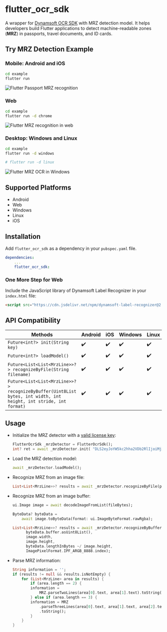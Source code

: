 # flutter_ocr_sdk

A wrapper for [Dynamsoft OCR SDK](https://www.dynamsoft.com/label-recognition/overview/) with MRZ detection model. It helps developers build Flutter applications to detect machine-readable zones (**MRZ**) in passports, travel documents, and ID cards. 

## Try MRZ Detection Example

### Mobile: Android and iOS
```bash
cd example
flutter run 
```

![Flutter Passport MRZ recognition](https://www.dynamsoft.com/codepool/img/2021/07/flutter-passport-mrz-recognition.jpg)

### Web
```bash
cd example
flutter run -d chrome
```

![Flutter MRZ recognition in web](https://www.dynamsoft.com/codepool/img/2023/01/flutter_mrz_ocr_web.png)

### Desktop: Windows and Linux
```bash
cd example
flutter run -d windows

# flutter run -d linux
```

![Flutter MRZ OCR in Windows](https://www.dynamsoft.com/codepool/img/2023/01/flutter-mrz-ocr-windows.png)

## Supported Platforms
- Android
- Web
- Windows
- Linux
- iOS

## Installation
Add `flutter_ocr_sdk` as a dependency in your `pubspec.yaml` file.

```yml
dependencies:
    ...
    flutter_ocr_sdk:
```

### One More Step for Web
Include the JavaScript library of Dynamsoft Label Recognizer in your `index.html` file:

```html
<script src="https://cdn.jsdelivr.net/npm/dynamsoft-label-recognizer@2.2.11/dist/dlr.js"></script>
```


## API Compatibility
| Methods      | Android |    iOS | Windows | Linux | macOS | Web|
| ----------- | ----------- | ----------- | ----------- |----------- |----------- |----------- |
| `Future<int?> init(String key)`     | :heavy_check_mark:       | :heavy_check_mark:   | :heavy_check_mark:      | :heavy_check_mark:      |:heavy_check_mark:      | :heavy_check_mark:    |
| `Future<int?> loadModel()`     | :heavy_check_mark:      | :heavy_check_mark:   | :heavy_check_mark:      |:heavy_check_mark:      | :heavy_check_mark:     |:heavy_check_mark:      |
| `Future<List<List<MrzLine>>?> recognizeByFile(String filename)`     | :heavy_check_mark:      | :heavy_check_mark:   | :heavy_check_mark:      |:heavy_check_mark:      | :heavy_check_mark:     |:heavy_check_mark:    |
| `Future<List<List<MrzLine>>?> recognizeByBuffer(Uint8List bytes, int width, int height, int stride, int format)`     | :heavy_check_mark:       | :heavy_check_mark:   | :heavy_check_mark:       | :heavy_check_mark:       |:heavy_check_mark:      | :heavy_check_mark:     |


## Usage
- Initialize the MRZ detector with a [valid license key](https://www.dynamsoft.com/customer/license/trialLicense/?product=dlr):

    ```dart
    FlutterOcrSdk _mrzDetector = FlutterOcrSdk();
    int? ret = await _mrzDetector.init( "DLS2eyJoYW5kc2hha2VDb2RlIjoiMjAwMDAxLTE2NDk4Mjk3OTI2MzUiLCJvcmdhbml6YXRpb25JRCI6IjIwMDAwMSIsInNlc3Npb25QYXNzd29yZCI6IndTcGR6Vm05WDJrcEQ5YUoifQ==");
    ```
- Load the MRZ detection model:
    ```dart
    await _mrzDetector.loadModel();
    ```
- Recognize MRZ from an image file:

    ```dart
    List<List<MrzLine>>? results = await _mrzDetector.recognizeByFile(photo.path);
    ```
- Recognize MRZ from an image buffer:

    ```dart
    ui.Image image = await decodeImageFromList(fileBytes);

    ByteData? byteData =
        await image.toByteData(format: ui.ImageByteFormat.rawRgba);

    List<List<MrzLine>>? results = await _mrzDetector.recognizeByBuffer(
          byteData.buffer.asUint8List(),
          image.width,
          image.height,
          byteData.lengthInBytes ~/ image.height,
          ImagePixelFormat.IPF_ARGB_8888.index);
    ```
- Parse MRZ information:

    ```dart
    String information = '';
    if (results != null && results.isNotEmpty) {
        for (List<MrzLine> area in results) {
            if (area.length == 2) {
            information =
                MRZ.parseTwoLines(area[0].text, area[1].text).toString();
            } else if (area.length == 3) {
            information = MRZ
                .parseThreeLines(area[0].text, area[1].text, area[2].text)
                .toString();
            }
        }
    }
    ```


